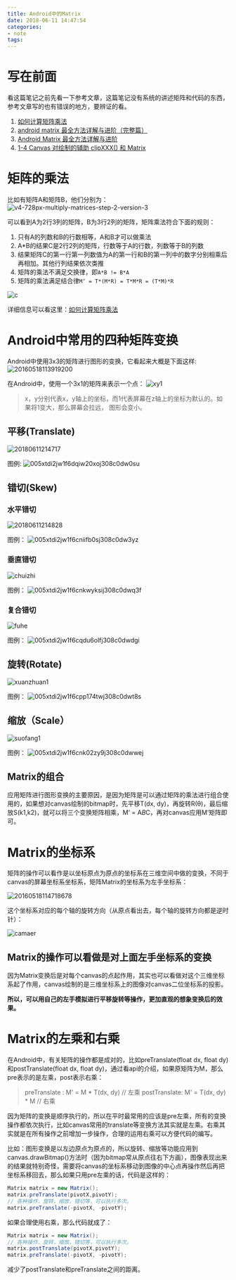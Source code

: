 ```yaml
---
title: Android中的Matrix
date: 2018-06-11 14:47:54 
categories: 
- note
tags: 
---
```

# 写在前面
看这篇笔记之前先看一下参考文章，这篇笔记没有系统的讲述矩阵和代码的东西，参考文章写的也有错误的地方，要辨证的看。

1. [如何计算矩阵乘法](https://zh.wikihow.com/%E8%AE%A1%E7%AE%97%E7%9F%A9%E9%98%B5%E4%B9%98%E6%B3%95)
2. [android matrix 最全方法详解与进阶（完整篇）](https://blog.csdn.net/cquwentao/article/details/51445269)
3. [Android Matrix 最全方法详解与进阶](https://blog.csdn.net/gb702250823/article/details/53526149)
4. [1-4 Canvas 对绘制的辅助 clipXXX() 和 Matrix](http://hencoder.com/ui-1-4/)

# 矩阵的乘法
比如有矩阵A和矩阵B，他们分别为：
![v4-728px-multiply-matrices-step-2-version-3](https://user-images.githubusercontent.com/7078104/41234453-cbc856e0-6dbe-11e8-91da-6970d1063c6e.jpg)

可以看到A为2行3列的矩阵，B为3行2列的矩阵，矩阵乘法符合下面的规则：
1. 只有A的列数和B的行数相等，A和B才可以做乘法
2. A*B的结果C是2行2列的矩阵，行数等于A的行数，列数等于B的列数
3. 结果矩阵C的第一行第一列数值为A的第一行和B的第一列中的数字分别相乘后再相加。其他行列结果依次类推
4. 矩阵的乘法不满足交换律，即`A*B != B*A`
5. 矩阵的乘法满足结合律`M‘ = T*(M*R) = T*M*R = (T*M)*R`

![c](https://user-images.githubusercontent.com/7078104/41234404-a7523a60-6dbe-11e8-91f7-0c024acaaf14.png)

详细信息可以看这里：[如何计算矩阵乘法](https://zh.wikihow.com/%E8%AE%A1%E7%AE%97%E7%9F%A9%E9%98%B5%E4%B9%98%E6%B3%95)

# Android中常用的四种矩阵变换
Android中使用3x3的矩阵进行图形的变换，它看起来大概是下面这样:
![20160518113919200](https://user-images.githubusercontent.com/7078104/41234536-1010be28-6dbf-11e8-8ba1-3f126f508228.jpg)

在Android中，使用一个3x1的矩阵来表示一个点：
![xy1](https://user-images.githubusercontent.com/7078104/41235006-5d3cc312-6dc0-11e8-8380-55a1eae2dc85.png)

> x，y分别代表x，y轴上的坐标，而1代表屏幕在z轴上的坐标为默认的。如果将1变大，那么屏幕会拉远， 图形会变小。

## 平移(Translate)
![20180611214717](https://user-images.githubusercontent.com/7078104/41235278-0d06b0b4-6dc1-11e8-983a-8532f48e5cd3.png)

图例:
![005xtdi2jw1f6dqiw20xoj308c0dw0su](https://user-images.githubusercontent.com/7078104/41235420-5e396e5e-6dc1-11e8-918e-0e15a48981be.jpg)

## 错切(Skew)
### 水平错切
![20180611214828](https://user-images.githubusercontent.com/7078104/41235379-45ccce60-6dc1-11e8-8201-65824fa95e79.png)

图例：
![005xtdi2jw1f6cniifb0sj308c0dw3yz](https://user-images.githubusercontent.com/7078104/41235456-6e02a012-6dc1-11e8-82a5-88d996886061.jpg)

### 垂直错切
![chuizhi](https://user-images.githubusercontent.com/7078104/41235632-b261e858-6dc1-11e8-8de6-29bc7a5ca224.png)

图例：
![005xtdi2jw1f6cnkwyksij308c0dwq3f](https://user-images.githubusercontent.com/7078104/41235661-caec31ee-6dc1-11e8-8233-51db58caa772.jpg)

### 复合错切
![fuhe](https://user-images.githubusercontent.com/7078104/41235695-dfaa7ff0-6dc1-11e8-8641-700712c91833.png)

图例：
![005xtdi2jw1f6cqdu6olfj308c0dwdgi](https://user-images.githubusercontent.com/7078104/41235729-f6643d44-6dc1-11e8-8d36-ac70e05cfede.jpg)

## 旋转(Rotate)
![xuanzhuan1](https://user-images.githubusercontent.com/7078104/41235829-3444bbf2-6dc2-11e8-9868-3c60ed539efc.png)

图例：
![005xtdi2jw1f6cpp174twj308c0dwt8s](https://user-images.githubusercontent.com/7078104/41235867-543700d2-6dc2-11e8-8688-57aded8db6d9.jpg)

## 缩放（Scale）
![suofang1](https://user-images.githubusercontent.com/7078104/41235910-7cfc691c-6dc2-11e8-83b3-982cd6dff805.png)

图例：
![005xtdi2jw1f6cnk02zy9j308c0dwwej](https://user-images.githubusercontent.com/7078104/41235995-957eaf0e-6dc2-11e8-9cb5-bd379ef7c9e5.jpg)

## Matrix的组合
应用矩阵进行图形变换的主要原因，是因为矩阵是可以通过矩阵的乘法进行组合使用的，如果想对canvas绘制的bitmap时，先平移T(dx, dy)，再旋转R(θ)，最后缩放S(k1,k2)，就可以将三个变换矩阵相乘，M‘ = A*B*C，再对canvas应用M’矩阵即可。

# Matrix的坐标系
矩阵的操作可以看作是以坐标原点为原点的坐标系在三维空间中做的变换，不同于canvas的屏幕坐标系坐标系，矩阵Matrix的坐标系为左手坐标系：

![20160518114718678](https://user-images.githubusercontent.com/7078104/41237535-4ad89ac4-6dc6-11e8-8ef5-b3e1decec4e8.png)

这个坐标系对应的每个轴的旋转方向（从原点看出去，每个轴的旋转方向都是逆时针）：

![camaer](https://user-images.githubusercontent.com/7078104/41237601-88a8b5d2-6dc6-11e8-9d72-db19167f295a.png)

## Matrix的操作可以看做是对上面左手坐标系的变换
因为Matrix变换后是对每个canvas的点起作用，其实也可以看做对这个三维坐标系起了作用，canvas绘制的是三维坐标系上的图像对canvas二位坐标系的投影。

**所以，可以用自己的左手模拟进行平移旋转等操作，更加直观的想象变换后的效果。**

# Matrix的左乘和右乘
在Android中，有关矩阵的操作都是成对的，比如preTranslate(float dx, float dy)和postTranslate(float dx, float dy)，通过看api的介绍，如果原矩阵为M，那么pre表示的是左乘，post表示右乘：

> preTranslate  : M' = M * T(dx, dy) // 左乘
> postTranslate: M' = T(dx, dy) * M // 右乘

因为矩阵的变换是顺序执行的，所以在平时最常用的应该是pre左乘，所有的变换操作都依次执行，比如canvas常用的translate等变换方法其实就是左乘。右乘其实就是在所有操作之前增加一步操作，合理的运用右乘可以方便代码的编写。

比如：图形变换是以左边原点为原点的，所以旋转、缩放等功能应用到canvas.drawBitmap()方法时（因为bitmap常从原点往右下方画），图像表现出来的结果就特别奇怪，需要将canvas的坐标系移动到图像的中心点再操作然后再把坐标系移回去，那么如果只用pre左乘的话，代码是这样的：
```java
Matrix matrix = new Matrix();
matrix.preTranslate(pivotX,pivotY);
// 各种操作，旋转，缩放，错切等，可以执行多次。
matrix.preTranslate(-pivotX, -pivotY);
```

如果合理使用右乘，那么代码就成了：
```java
Matrix matrix = new Matrix();
// 各种操作，旋转，缩放，错切等，可以执行多次。
matrix.postTranslate(pivotX,pivotY);
matrix.preTranslate(-pivotX, -pivotY);
```
减少了postTranslate和preTranslate之间的距离。

